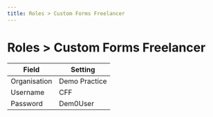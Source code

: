 ```yaml
---
title: Roles > Custom Forms Freelancer
---
```


# Roles > Custom Forms Freelancer

| Field        | Setting       |
| ------------ | ------------- |
| Organisation | Demo Practice |
| Username     | CFF           |
| Password     | Dem0User      |
